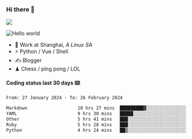 ### Hi there 👋
![](https://komarev.com/ghpvc/?username=Xuhandsome)


<img src="https://github-readme-stats.vercel.app/api?username=XuHandsome&show_icons=true&theme=merko" alt="Hello world">

<br/>

- 🍻  Work at Shanghai, _A Linux SA_
- ⚡  Python / Vue / Shell
- ✍️  Blogger
- ♟  Chess / ping pong / LOL

#### Coding status last 30 days ⌨️

<!--START_SECTION:waka-->

```txt
From: 27 January 2024 - To: 26 February 2024

Markdown                   18 hrs 27 mins  █████████▓░░░░░░░░░░░░░░░   38.30 %
YAML                       9 hrs 30 mins   █████░░░░░░░░░░░░░░░░░░░░   19.73 %
Other                      5 hrs 41 mins   ███░░░░░░░░░░░░░░░░░░░░░░   11.82 %
Ruby                       5 hrs 28 mins   ███░░░░░░░░░░░░░░░░░░░░░░   11.34 %
Python                     4 hrs 24 mins   ██▒░░░░░░░░░░░░░░░░░░░░░░   09.13 %
```

<!--END_SECTION:waka-->
